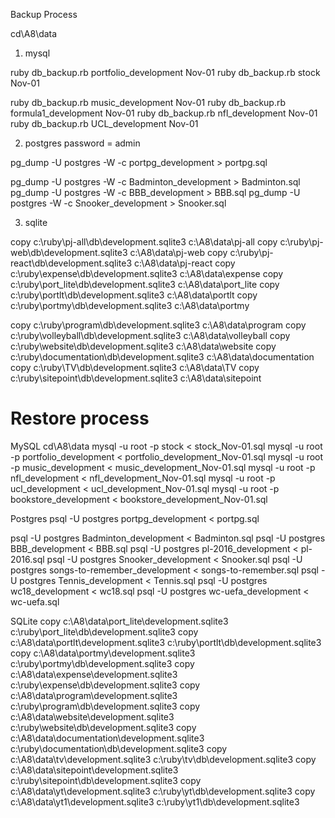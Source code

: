Backup Process

cd\A8\data

1. mysql

ruby db_backup.rb portfolio_development Nov-01
ruby db_backup.rb stock Nov-01

ruby db_backup.rb music_development Nov-01
ruby db_backup.rb formula1_development Nov-01
ruby db_backup.rb nfl_development Nov-01
ruby db_backup.rb UCL_development Nov-01

2. postgres password = admin

pg_dump -U postgres -W -c portpg_development > portpg.sql

pg_dump -U postgres -W -c Badminton_development > Badminton.sql
pg_dump -U postgres -W -c BBB_development > BBB.sql
pg_dump -U postgres -W -c Snooker_development > Snooker.sql

3. sqlite

copy c:\ruby\pj-all\db\development.sqlite3 c:\A8\data\pj-all
copy c:\ruby\pj-web\db\development.sqlite3 c:\A8\data\pj-web
copy c:\ruby\pj-react\db\development.sqlite3 c:\A8\data\pj-react
copy c:\ruby\expense\db\development.sqlite3 c:\A8\data\expense
copy c:\ruby\port_lite\db\development.sqlite3 c:\A8\data\port_lite
copy c:\ruby\portlt\db\development.sqlite3 c:\A8\data\portlt
copy c:\ruby\portmy\db\development.sqlite3 c:\A8\data\portmy

copy c:\ruby\program\db\development.sqlite3 c:\A8\data\program
copy c:\ruby\volleyball\db\development.sqlite3 c:\A8\data\volleyball
copy c:\ruby\website\db\development.sqlite3 c:\A8\data\website
copy c:\ruby\documentation\db\development.sqlite3 c:\A8\data\documentation
copy c:\ruby\TV\db\development.sqlite3 c:\A8\data\TV
copy c:\ruby\sitepoint\db\development.sqlite3 c:\A8\data\sitepoint

# Restore process

MySQL
cd\A8\data
mysql -u root -p stock < stock_Nov-01.sql
mysql -u root -p portfolio_development < portfolio_development_Nov-01.sql
mysql -u root -p music_development < music_development_Nov-01.sql
mysql -u root -p nfl_development < nfl_development_Nov-01.sql
mysql -u root -p ucl_development < ucl_development_Nov-01.sql
mysql -u root -p bookstore_development < bookstore_development_Nov-01.sql

Postgres
psql -U postgres portpg_development < portpg.sql

psql -U postgres Badminton_development < Badminton.sql
psql -U postgres BBB_development < BBB.sql
psql -U postgres pl-2016_development < pl-2016.sql
psql -U postgres Snooker_development < Snooker.sql
psql -U postgres songs-to-remember_development < songs-to-remember.sql
psql -U postgres Tennis_development < Tennis.sql
psql -U postgres wc18_development < wc18.sql
psql -U postgres wc-uefa_development < wc-uefa.sql

SQLite
copy c:\A8\data\port_lite\development.sqlite3 c:\ruby\port_lite\db\development.sqlite3
copy c:\A8\data\portlt\development.sqlite3 c:\ruby\portlt\db\development.sqlite3
copy c:\A8\data\portmy\development.sqlite3 c:\ruby\portmy\db\development.sqlite3
copy c:\A8\data\expense\development.sqlite3 c:\ruby\expense\db\development.sqlite3
copy c:\A8\data\program\development.sqlite3 c:\ruby\program\db\development.sqlite3
copy c:\A8\data\website\development.sqlite3 c:\ruby\website\db\development.sqlite3
copy c:\A8\data\documentation\development.sqlite3 c:\ruby\documentation\db\development.sqlite3
copy c:\A8\data\tv\development.sqlite3 c:\ruby\tv\db\development.sqlite3
copy c:\A8\data\sitepoint\development.sqlite3 c:\ruby\sitepoint\db\development.sqlite3
copy c:\A8\data\yt\development.sqlite3 c:\ruby\yt\db\development.sqlite3
copy c:\A8\data\yt1\development.sqlite3 c:\ruby\yt1\db\development.sqlite3
